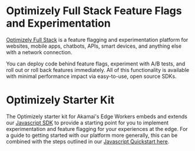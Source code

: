# Optimizely Full Stack Feature Flags and Experimentation

[Optimizely Full Stack](https://docs.developers.optimizely.com/full-stack/docs) is a feature flagging and experimentation platform for websites, mobile     apps, chatbots, APIs, smart devices, and anything else with a network connection.

You can deploy code behind feature flags, experiment with A/B tests, and roll out or roll back features immediately. All of this functionality is available with minimal performance impact via easy-to-use, open source SDKs.


# Optimizely Starter Kit
The Optimizely starter kit for Akamai's Edge Workers embeds and extends our [Javascript SDK](https://docs.developers.optimizely.com/full-stack/v4.0/docs/javascript-node) to provide a starting point for you to implement experimentation and feature flagging for your experiences at the edge. For a guide to getting started with our platform more generally, this can be combined with the steps outlined in our [Javascript Quickstart here](https://docs.developers.optimizely.com/full-stack/v4.0/docs/javascript-node).

